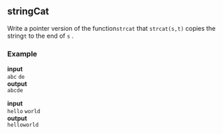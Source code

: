 

## stringCat

Write a pointer version of the function`strcat`  that  `strcat(s,t)`  copies the string`t`  to the end of  `s`  .

### Example

**input**  
`abc` `de`  
**output**  
`abcde`

**input**  
`hello` `world`  
**output**  
`helloworld`




<!--stackedit_data:
eyJoaXN0b3J5IjpbLTE3NTUxNDExMjMsLTc2OTMzOTY0MiwtMT
YzMjg2OTAwMiwxMDQ4NDUwOTk1LC0xMjU0NjIyNzUyLDEwNjE5
NzI4MTksMjA0ODg1NTc2XX0=
-->